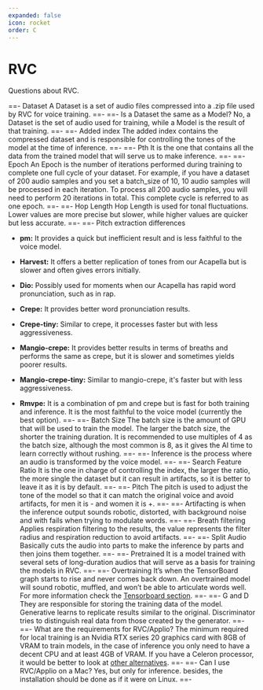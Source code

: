 ```yaml
---
expanded: false
icon: rocket
order: C
---
```


# RVC

Questions about RVC.

==- Dataset
A Dataset is a set of audio files compressed into a .zip file used by RVC for voice training.
==-
==- Is a Dataset the same as a Model?
No, a Dataset is the set of audio used for training, while a Model is the result of that training.
==-
==- Added index
The added index contains the compressed dataset and is responsible for controlling the tones of the model at the time of inference.
==-
==- Pth
It is the one that contains all the data from the trained model that will serve us to make inference.
==-
==- Epoch
An Epoch is the number of iterations performed during training to complete one full cycle of your dataset. For example, if you have a dataset of 200 audio samples and you set a batch_size of 10, 10 audio samples will be processed in each iteration. To process all 200 audio samples, you will need to perform 20 iterations in total. This complete cycle is referred to as one epoch.
==-
==- Hop Length 
Hop Length is used for tonal fluctuations. Lower values are more precise but slower, while higher values are quicker but less accurate.
==-
==- Pitch extraction differences
- **pm:** It provides a quick but inefficient result and is less faithful to the voice model.

- **Harvest:** It offers a better replication of tones from our Acapella but is slower and often gives errors initially.

- **Dio:** Possibly used for moments when our Acapella has rapid word pronunciation, such as in rap.

- **Crepe:** It provides better word pronunciation results.

- **Crepe-tiny:** Similar to crepe, it processes faster but with less aggressiveness.

- **Mangio-crepe:** It provides better results in terms of breaths and performs the same as crepe, but it is slower and sometimes yields poorer results.

- **Mangio-crepe-tiny:** Similar to mangio-crepe, it's faster but with less aggressiveness.

- **Rmvpe:** It is a combination of pm and crepe but is fast for both training and inference. It is the most faithful to the voice model (currently the best option).
==-
==- Batch Size
The batch size is the amount of GPU that will be used to train the model. The larger the batch size, the shorter the training duration. It is recommended to use multiples of 4 as the batch size, although the most common is 8, as it gives the AI time to learn correctly without rushing.
==-
==- Inference
is the process where an audio is transformed by the voice model.
==- 
==- Search Feature Ratio
It is the one in charge of controlling the index, the larger the ratio, the more single the dataset but it can result in artifacts, so it is better to leave it as it is by default.
==-
==- Pitch
The pitch is used to adjust the tone of the model so that it can match the original voice and avoid artifacts, for men it is - and women it is +.
==-
==- Artifacting
is when the inference output sounds robotic, distorted, with background noise and with fails when trying to modulate words.
==- 
==- Breath filtering
Applies respiration filtering to the results, the value represents the filter radius and respiration reduction to avoid artifacts.
==- 
==- Split Audio
Basically cuts the audio into parts to make the inference by parts and then joins them together.
==-
==- Pretrained
It is a model trained with several sets of long-duration audios that will serve as a basis for training the models in RVC.
==-
==- Overtraining
It’s when the TensorBoard graph starts to rise and never comes back down. An overtrained model will sound robotic, muffled, and won’t be able to articulate words well. For more information check the [Tensorboard section](/get-started\tensorboard.md).
==- 
==- G and D
They are responsible for storing the training data of the model.
Generative learns to replicate results similar to the original.
Discriminator tries to distinguish real data from those created by the generator.
==- 
==- What are the requirements for RVC/Applio?
The minimum required for local training is an Nvidia RTX series 20 graphics card with 8GB of VRAM to train models, in the case of inference you only need to have a decent CPU and at least 4GB of VRAM. If you have a Celeron processor, it would be better to look at [other alternatives](/get-started\Alternatives.md).
==- 
==-  Can I use RVC/Applio on a Mac?
Yes, but only for inference. besides, the installation should be done as if it were on Linux.
==- 